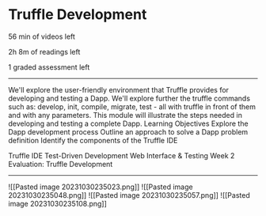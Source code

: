 # Truffle Development
56 min of videos left

2h 8m of readings left

1 graded assessment left

---
We'll explore the user-friendly environment that Truffle provides for developing and testing a Dapp. We'll explore further the truffle commands such as: develop, init, compile, migrate, test - all with truffle in front of them and with any parameters. This module will illustrate the steps needed in developing and testing a complete Dapp.
Learning Objectives
Explore the Dapp development process
Outline an approach to solve a Dapp problem definition
Identify the components of the Truffle IDE

Truffle IDE
Test-Driven Development
Web Interface & Testing
Week 2 Evaluation: Truffle Development

---

![[Pasted image 20231030235023.png]]
![[Pasted image 20231030235048.png]]
![[Pasted image 20231030235057.png]]
![[Pasted image 20231030235108.png]]
